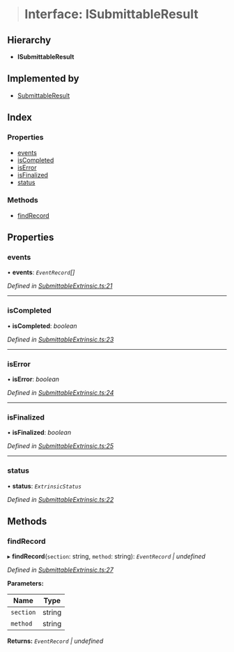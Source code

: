 > # Interface: ISubmittableResult

## Hierarchy

* **ISubmittableResult**

## Implemented by

* [SubmittableResult](../classes/_submittableextrinsic_.submittableresult.md)

## Index

### Properties

* [events](_submittableextrinsic_.isubmittableresult.md#events)
* [isCompleted](_submittableextrinsic_.isubmittableresult.md#iscompleted)
* [isError](_submittableextrinsic_.isubmittableresult.md#iserror)
* [isFinalized](_submittableextrinsic_.isubmittableresult.md#isfinalized)
* [status](_submittableextrinsic_.isubmittableresult.md#status)

### Methods

* [findRecord](_submittableextrinsic_.isubmittableresult.md#findrecord)

## Properties

###  events

• **events**: *`EventRecord`[]*

*Defined in [SubmittableExtrinsic.ts:21](https://github.com/polkadot-js/api/blob/9be9782/packages/api/src/SubmittableExtrinsic.ts#L21)*

___

###  isCompleted

• **isCompleted**: *boolean*

*Defined in [SubmittableExtrinsic.ts:23](https://github.com/polkadot-js/api/blob/9be9782/packages/api/src/SubmittableExtrinsic.ts#L23)*

___

###  isError

• **isError**: *boolean*

*Defined in [SubmittableExtrinsic.ts:24](https://github.com/polkadot-js/api/blob/9be9782/packages/api/src/SubmittableExtrinsic.ts#L24)*

___

###  isFinalized

• **isFinalized**: *boolean*

*Defined in [SubmittableExtrinsic.ts:25](https://github.com/polkadot-js/api/blob/9be9782/packages/api/src/SubmittableExtrinsic.ts#L25)*

___

###  status

• **status**: *`ExtrinsicStatus`*

*Defined in [SubmittableExtrinsic.ts:22](https://github.com/polkadot-js/api/blob/9be9782/packages/api/src/SubmittableExtrinsic.ts#L22)*

## Methods

###  findRecord

▸ **findRecord**(`section`: string, `method`: string): *`EventRecord` | undefined*

*Defined in [SubmittableExtrinsic.ts:27](https://github.com/polkadot-js/api/blob/9be9782/packages/api/src/SubmittableExtrinsic.ts#L27)*

**Parameters:**

Name | Type |
------ | ------ |
`section` | string |
`method` | string |

**Returns:** *`EventRecord` | undefined*